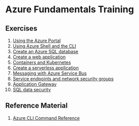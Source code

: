 # Azure Fundamentals Training

## Exercises
1. [Using the Azure Portal](01-azure-portal.md)
2. [Using Azure Shell and the CLI](02-azure-shell.md)
3. [Create an Azure SQL database](03-azure-sql.md)
4. [Create a web application](04-web-apps.md)
5. [Containers and Kubernetes](05-containers-kubernetes.md)
6. [Create a serverless application](06-serverless.md)
7. [Messaging with Azure Service Bus](07-messaging-service-bus.md)
8. [Service endpoints and network security groups](08-network-security.md)
9. [Application Gateway](09-app-gateway.md)
10. [SQL data security](11-sql-data-security.md)
<!--
9. [Create an Application Gateway](09-app-gateway.md)
10. [Managed Service Identities](10-managed-service-identity.md)
-->

## Reference Material
1. [Azure CLI Command Reference](https://docs.microsoft.com/en-us/cli/azure/reference-index)